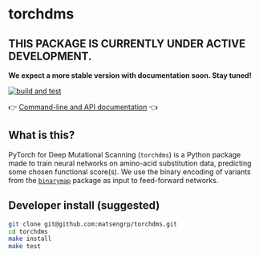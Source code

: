 # torchdms

## THIS PACKAGE IS CURRENTLY UNDER ACTIVE DEVELOPMENT. 
**We expect a more stable version with documentation soon. Stay tuned!**

[![build and test](https://github.com/matsengrp/torchdms/workflows/build%20and%20test/badge.svg)](https://github.com/matsengrp/torchdms/actions?query=workflow%3A%22build+and+test%22)

👉 [Command-line and API documentation](https://matsengrp.github.io/torchdms/) 👈


## What is this?

PyTorch for Deep Mutational Scanning (`torchdms`) is a Python package made to train neural networks on amino-acid substitution data, predicting some chosen functional score(s).
We use the binary encoding of variants from the [`binarymap`](https://jbloomlab.github.io/binarymap/binarymap.binarymap.html) package as input to feed-forward networks.


<!--
## How do I install it?

NOTE: revise after publishing to pypi
```bash
pip install git+https://github.com/matsengrp/torchdms.git
```
-->

## Developer install (suggested)

```bash
git clone git@github.com:matsengrp/torchdms.git
cd torchdms
make install
make test
```
